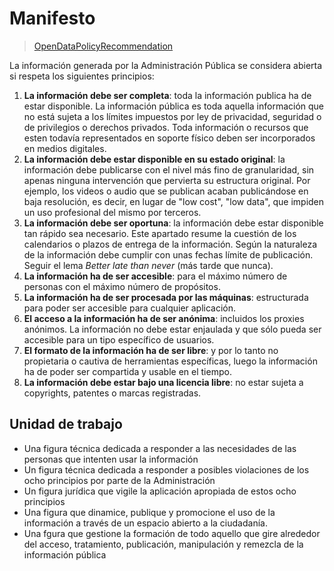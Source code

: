 # Manifesto

>[OpenDataPolicyRecommendation](http://wiki.opengovdata.org/index.php/OpenDataPolicyRecommendation)

La información generada por la Administración Pública se considera abierta si respeta los siguientes principios:

1. **La información debe ser completa**: toda la información publica ha de estar disponible. La información pública es toda aquella información que no está sujeta a los límites impuestos por ley de privacidad, seguridad o de privilegios o derechos privados. Toda información o recursos que esten todavía representados en soporte físico deben ser incorporados en medios digitales.
2. **La información debe estar disponible en su estado original**: la información debe publicarse con el nivel más fino de granularidad, sin apenas ninguna intervención que pervierta su estructura original. Por ejemplo, los videos o audio que se publican acaban publicándose en baja resolución, es decir, en lugar de "low cost", "low data", que impiden un uso profesional del mismo por terceros.
3. **La información debe ser oportuna**: la información debe estar disponible tan rápido sea necesario. Este apartado resume la cuestión de los calendarios o plazos de entrega de la información. Según la naturaleza de la información debe cumplir con unas fechas límite de publicación. Seguir el lema *Better late than never* (más tarde que nunca).
4. **La información ha de ser accesible**: para el máximo número de personas con el máximo número de propósitos.
5. **La información ha de ser procesada por las máquinas**: estructurada para poder ser accesible para cualquier aplicación. 
6. **El acceso a la información ha de ser anónima**: incluidos los proxies anónimos. La información no debe estar enjaulada y que sólo pueda ser accesible para un tipo específico de usuarios.
7. **El formato de la información ha de ser libre**: y por lo tanto no propietaria o cautiva de herramientas específicas, luego la información ha de poder ser compartida y usable en el tiempo.
8. **La información debe estar bajo una licencia libre**: no estar sujeta a copyrights, patentes o marcas registradas. 

## Unidad de trabajo

* Una figura técnica dedicada a responder a las necesidades de las personas que intenten usar la información
* Un figura técnica dedicada a responder a posibles violaciones de los ocho principios por parte de la Administración
* Un figura jurídica que vigile la aplicación apropiada de estos ocho principios
* Una figura que dinamice, publique y promocione el uso de la información a través de un espacio abierto a la ciudadanía.
* Una fgura que gestione la formación de todo aquello que gire alrededor del acceso, tratamiento, publicación, manipulación y remezcla de la información pública